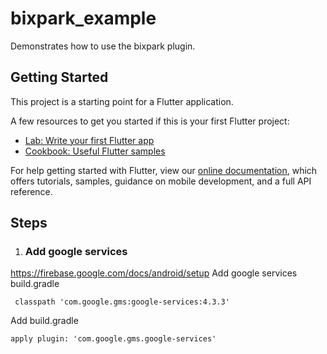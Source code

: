 # bixpark_example

Demonstrates how to use the bixpark plugin.

## Getting Started

This project is a starting point for a Flutter application.

A few resources to get you started if this is your first Flutter project:

- [Lab: Write your first Flutter app](https://flutter.dev/docs/get-started/codelab)
- [Cookbook: Useful Flutter samples](https://flutter.dev/docs/cookbook)

For help getting started with Flutter, view our
[online documentation](https://flutter.dev/docs), which offers tutorials,
samples, guidance on mobile development, and a full API reference.

## Steps

1. ### Add google services
https://firebase.google.com/docs/android/setup
Add google services build.gradle
```
 classpath 'com.google.gms:google-services:4.3.3'
```
Add build.gradle
```
apply plugin: 'com.google.gms.google-services'
```

